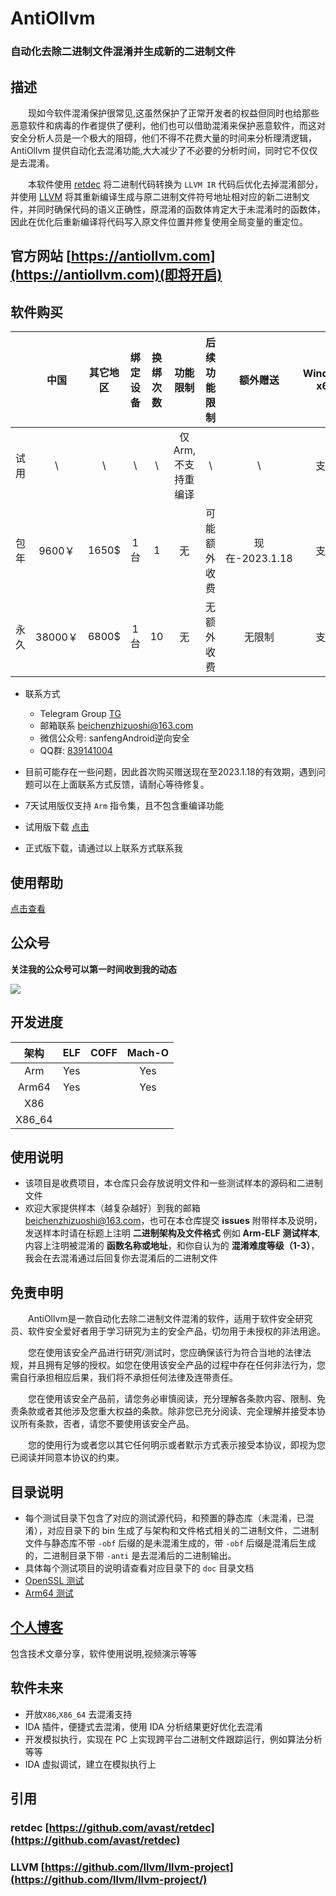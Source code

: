 # AntiOllvm

### 自动化去除二进制文件混淆并生成新的二进制文件

## 描述

&emsp;&emsp;现如今软件混淆保护很常见,这虽然保护了正常开发者的权益但同时也给那些恶意软件和病毒的作者提供了便利，他们也可以借助混淆来保护恶意软件，而这对安全分析人员是一个极大的阻碍，他们不得不花费大量的时间来分析理清逻辑，AntiOllvm 提供自动化去混淆功能,大大减少了不必要的分析时间，同时它不仅仅是去混淆。

&emsp;&emsp;本软件使用 [retdec](https://github.com/avast/retdec) 将二进制代码转换为 `LLVM IR` 代码后优化去掉混淆部分，并使用 [LLVM](https://github.com/llvm/llvm-project) 将其重新编译生成与原二进制文件符号地址相对应的新二进制文件，并同时确保代码的语义正确性，原混淆的函数体肯定大于未混淆时的函数体，因此在优化后重新编译将代码写入原文件位置并修复使用全局变量的重定位。

## 官方网站 [https://antiollvm.com](https://antiollvm.com)(即将开启)

## 软件购买

|    |  中国 |其它地区|绑定设备|换绑次数|功能限制 			|后续功能限制|    额外赠送   |Windows x64| Linux x64 |macOS	  |
|:--:|:----: |:------:|:------:|:------:|:------: 			|:----------:|:-------------:|:----: 	 |:-----: 	 |:----:  |
|试用|   \   |    \   |   \    |    \   |仅Arm,不支持重编译 |   \        |       \       | 	  支持   |后续开放	 |后续开放|
|包年|9600￥ |  1650\$|  1台   |    1   |  无     			|可能额外收费| 现在-2023.1.18| 	  支持   |后续开放	 |后续开放|
|永久|38000￥|  6800\$|  1台   |   10   |  无     			| 无额外收费 |     无限制    | 	  支持   |后续开放	 |后续开放|

- 联系方式
  - Telegram Group [TG](https://t.me/antiollvm)
  - 邮箱联系 beichenzhizuoshi@163.com
  - 微信公众号: sanfengAndroid逆向安全
  - QQ群: [839141004](https://jq.qq.com/?_wv=1027&k=vNKrvgND)
- 目前可能存在一些问题，因此首次购买赠送现在至2023.1.18的有效期，遇到问题可以在上面联系方式反馈，请耐心等待修复。

- 7天试用版仅支持 `Arm` 指令集，且不包含重编译功能
- 试用版下载 [点击](https://github.com/sanfengAndroid/AntiOllvm/releases/tag/antiollvm-trial)
- 正式版下载，请通过以上联系方式联系我

## 使用帮助
[点击查看](doc/README_CN.md)

## 公众号

**关注我的公众号可以第一时间收到我的动态**

![](https://cdn.jsdelivr.net/gh/sanfengAndroid/sanfengAndroid.github.io@main/images/wechat_channel.png)

## 开发进度

|  架构  | ELF | COFF | Mach-O |
| :----: | :-: | :--: | :----: |
|  Arm   | Yes |      |  Yes   |
| Arm64  | Yes |      |  Yes   |
|  X86   |     |      |        |
| X86_64 |     |      |        |

## 使用说明

- 该项目是收费项目，本仓库只会存放说明文件和一些测试样本的源码和二进制文件
- 欢迎大家提供样本（越复杂越好）到我的邮箱 [beichenzhizuoshi@163.com](https://mail.163.com/)，也可在本仓库提交 **issues** 附带样本及说明，发送样本时请在标题上注明 **二进制架构及文件格式** 例如 **Arm-ELF 测试样本**, 内容上注明被混淆的 **函数名称或地址**，和你自认为的 **混淆难度等级（1-3）**，我会在去混淆通过后回复你去混淆后的二进制文件

## 免责申明
&emsp;&emsp;AntiOllvm是一款自动化去除二进制文件混淆的软件，适用于软件安全研究员、软件安全爱好者用于学习研究为主的安全产品，切勿用于未授权的非法用途。  

&emsp;&emsp;您在使用该安全产品进行研究/测试时，您应确保该行为符合当地的法律法规，并且拥有足够的授权。如您在使用该安全产品的过程中存在任何非法行为，您需自行承担相应后果，我们将不承担任何法律及连带责任。  

&emsp;&emsp;您在使用该安全产品前，请您务必审慎阅读，充分理解各条款内容、限制、免责条款或者其他涉及您重大权益的条款。除非您已充分阅读、完全理解并接受本协议所有条款，否者，请您不要使用该安全产品。  

&emsp;&emsp;您的使用行为或者您以其它任何明示或者默示方式表示接受本协议，即视为您已阅读并同意本协议的约束。

## 目录说明

- 每个测试目录下包含了对应的测试源代码，和预置的静态库（未混淆，已混淆），对应目录下的 bin 生成了与架构和文件格式相关的二进制文件，二进制文件与静态库不带 `-obf` 后缀的是未混淆生成的，带 `-obf` 后缀是混淆后生成的，二进制目录下带 `-anti` 是去混淆后的二进制输出。
- 具体每个测试项目的说明请查看对应目录下的 `doc` 目录文档
- [OpenSSL 测试](OpenSSLTest/doc/README.md)
- [Arm64 测试](Arm64Test/README.md)


## [个人博客](https://sanfengandroid.github.io/blog)

包含技术文章分享，软件使用说明,视频演示等等

## 软件未来

- 开放`X86`,`X86_64` 去混淆支持
- IDA 插件，便捷式去混淆，使用 IDA 分析结果更好优化去混淆
- 开发模拟执行，实现在 PC 上实现跨平台二进制文件跟踪运行，例如算法分析等等
- IDA 虚拟调试，建立在模拟执行上

## 引用

### retdec [https://github.com/avast/retdec](https://github.com/avast/retdec)

### LLVM [https://github.com/llvm/llvm-project](https://github.com/llvm/llvm-project/)


